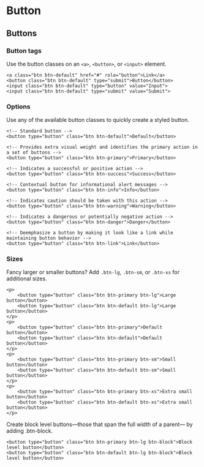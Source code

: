 # Button

## Buttons

### Button tags

Use the button classes on an `<a>`, `<button>`, or `<input>` element.

    <a class="btn btn-default" href="#" role="button">Link</a>
    <button class="btn btn-default" type="submit">Button</button>
    <input class="btn btn-default" type="button" value="Input">
    <input class="btn btn-default" type="submit" value="Submit">

### Options

Use any of the available button classes to quickly create a styled button.

    <!-- Standard button -->
    <button type="button" class="btn btn-default">Default</button>

    <!-- Provides extra visual weight and identifies the primary action in a set of buttons -->
    <button type="button" class="btn btn-primary">Primary</button>

    <!-- Indicates a successful or positive action -->
    <button type="button" class="btn btn-success">Success</button>

    <!-- Contextual button for informational alert messages -->
    <button type="button" class="btn btn-info">Info</button>

    <!-- Indicates caution should be taken with this action -->
    <button type="button" class="btn btn-warning">Warning</button>

    <!-- Indicates a dangerous or potentially negative action -->
    <button type="button" class="btn btn-danger">Danger</button>

    <!-- Deemphasize a button by making it look like a link while maintaining button behavior -->
    <button type="button" class="btn btn-link">Link</button>

### Sizes

Fancy larger or smaller buttons? Add `.btn-lg`, `.btn-sm`, or `.btn-xs` for additional sizes.

    <p>
        <button type="button" class="btn btn-primary btn-lg">Large button</button>
        <button type="button" class="btn btn-default btn-lg">Large button</button>
    </p>
    <p>
        <button type="button" class="btn btn-primary">Default button</button>
        <button type="button" class="btn btn-default">Default button</button>
    </p>
    <p>
        <button type="button" class="btn btn-primary btn-sm">Small button</button>
        <button type="button" class="btn btn-default btn-sm">Small button</button>
    </p>
    <p>
        <button type="button" class="btn btn-primary btn-xs">Extra small button</button>
        <button type="button" class="btn btn-default btn-xs">Extra small button</button>
    </p>

Create block level buttons—those that span the full width of a parent— by adding .btn-block.

    <button type="button" class="btn btn-primary btn-lg btn-block">Block level button</button>
    <button type="button" class="btn btn-default btn-lg btn-block">Block level button</button>
